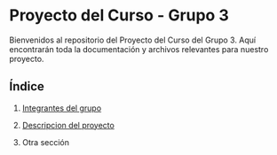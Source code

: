 # Proyecto del Curso - Grupo 3

Bienvenidos al repositorio del Proyecto del Curso del Grupo 3. Aquí encontrarán toda la documentación y archivos relevantes para nuestro proyecto.

## Índice

1. [Integrantes del grupo](Integrantes/integrantes.md)

2. [Descripcion del proyecto](Proyecto\Descripcion.md)

3. Otra sección